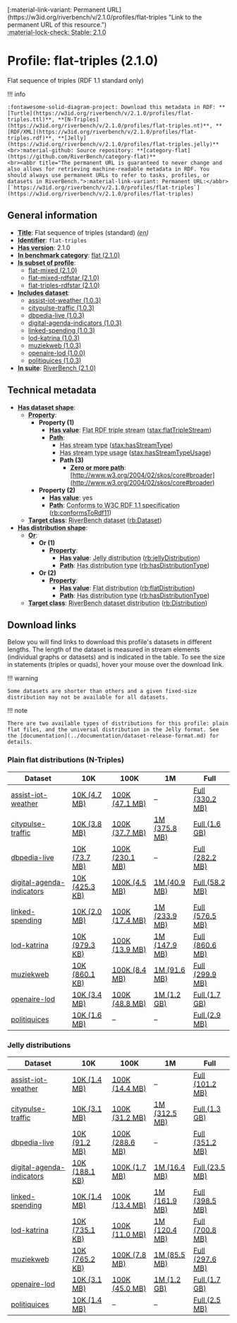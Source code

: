 <div markdown class="rb-top-buttons"><div markdown>[:material-link-variant: Permanent URL](https://w3id.org/riverbench/v/2.1.0/profiles/flat-triples "Link to the permanent URL of this resource.")</div><div markdown><abbr title="This page corresponds to a stable release of RiverBench, so it cannot be edited. If you want to edit this page, go to the development version by selecting 'dev' from the version selector in the top navigation bar.">:material-lock-check: Stable: 2.1.0</abbr></div></div>

# Profile: flat-triples (2.1.0)

Flat sequence of triples (RDF 1.1 standard only)

!!! info

    :fontawesome-solid-diagram-project: Download this metadata in RDF: **[Turtle](https://w3id.org/riverbench/v/2.1.0/profiles/flat-triples.ttl)**, **[N-Triples](https://w3id.org/riverbench/v/2.1.0/profiles/flat-triples.nt)**, **[RDF/XML](https://w3id.org/riverbench/v/2.1.0/profiles/flat-triples.rdf)**, **[Jelly](https://w3id.org/riverbench/v/2.1.0/profiles/flat-triples.jelly)**
    <br>:material-github: Source repository: **[category-flat](https://github.com/RiverBench/category-flat)**
    <br><abbr title="The permanent URL is guaranteed to never change and also allows for retrieving machine-readable metadata in RDF. You should always use permanent URLs to refer to tasks, profiles, or datasets in RiverBench.">:material-link-variant: Permanent URL:</abbr> [`https://w3id.org/riverbench/v/2.1.0/profiles/flat-triples`](https://w3id.org/riverbench/v/2.1.0/profiles/flat-triples)



## General information

- **<abbr title="A name given to the resource.">Title</abbr>**: Flat sequence of triples (standard) _(<abbr title="English">en</abbr>)_
- **<abbr title="An unambiguous reference to the resource within a given context.">Identifier</abbr>**: `flat-triples`
- **<abbr title="Version tag of an artifact">Has version</abbr>**: 2.1.0
- **<abbr title="Indicates that the subject (either a task or a profile) is in benchmark category. This property is functional (each task/profile must be in exactly one benchmark category).">In benchmark category</abbr>**: [flat (2.1.0)](https://w3id.org/riverbench/v/2.1.0/categories/flat)
- **<abbr title="Indicates that this profile's datasets are all in the other profile">Is subset of profile</abbr>**: 
    - [flat-mixed (2.1.0)](https://w3id.org/riverbench/v/2.1.0/profiles/flat-mixed)
    - [flat-mixed-rdfstar (2.1.0)](https://w3id.org/riverbench/v/2.1.0/profiles/flat-mixed-rdfstar)
    - [flat-triples-rdfstar (2.1.0)](https://w3id.org/riverbench/v/2.1.0/profiles/flat-triples-rdfstar)
- **<abbr title="Indicates which datasets are included in the profile">Includes dataset</abbr>**: 
    - [assist-iot-weather (1.0.3)](https://w3id.org/riverbench/datasets/assist-iot-weather/1.0.3)
    - [citypulse-traffic (1.0.3)](https://w3id.org/riverbench/datasets/citypulse-traffic/1.0.3)
    - [dbpedia-live (1.0.3)](https://w3id.org/riverbench/datasets/dbpedia-live/1.0.3)
    - [digital-agenda-indicators (1.0.3)](https://w3id.org/riverbench/datasets/digital-agenda-indicators/1.0.3)
    - [linked-spending (1.0.3)](https://w3id.org/riverbench/datasets/linked-spending/1.0.3)
    - [lod-katrina (1.0.3)](https://w3id.org/riverbench/datasets/lod-katrina/1.0.3)
    - [muziekweb (1.0.3)](https://w3id.org/riverbench/datasets/muziekweb/1.0.3)
    - [openaire-lod (1.0.0)](https://w3id.org/riverbench/datasets/openaire-lod/1.0.0)
    - [politiquices (1.0.3)](https://w3id.org/riverbench/datasets/politiquices/1.0.3)
- **<abbr title="Indicates the benchmark suite to which a dataset or profile belongs">In suite</abbr>**: [RiverBench (2.1.0)](https://w3id.org/riverbench/v/2.1.0)

## Technical metadata

- **<abbr title="Specifies the SHACL shape of distributions that are allowed in a given benchmark profile.">Has dataset shape</abbr>**: 
    - **<abbr title="Links a shape to its property shapes.">Property</abbr>**:     
        - **Property (1)**    
            - **<abbr title="Specifies a value that must be among the value nodes.">Has value</abbr>**: <abbr title="A flat RDF triple stream is a flat RDF stream whose elements are triples.">Flat RDF triple stream</abbr> ([stax:flatTripleStream](https://w3id.org/stax/ontology#flatTripleStream))
            - **<abbr title="Specifies the property path of a property shape.">Path</abbr>**:     
                - <abbr title="For an RDF stream type usage, this property indicates which stream type is used.">Has stream type</abbr> ([stax:hasStreamType](https://w3id.org/stax/ontology#hasStreamType))
                - <abbr title="Inverse of stax:isUsageOf – indicates that the subject is related to a usage of an RDF stream type.  The subject for this property can be for example a published stream on the Web (e.g., vocals:RDFStream) or a scientific publication that discusses a usage of an RDF stream type.">Has stream type usage</abbr> ([stax:hasStreamTypeUsage](https://w3id.org/stax/ontology#hasStreamTypeUsage))
                - **Path (3)**    
                    - **<abbr title="The (single) value of this property represents a path that is matched zero or more times.">Zero or more path</abbr>**: [http://www.w3.org/2004/02/skos/core#broader](http://www.w3.org/2004/02/skos/core#broader)
        - **Property (2)**    
            - **<abbr title="Specifies a value that must be among the value nodes.">Has value</abbr>**: yes
            - **<abbr title="Specifies the property path of a property shape.">Path</abbr>**: <abbr title="Whether the dataset is RDF 1.1-compliant, i.e., does not use any non-standard features, like generalized triples.">Conforms to W3C RDF 1.1 specification</abbr> ([rb:conformsToRdf11](https://w3id.org/riverbench/schema/metadata#conformsToRdf11))
    - **<abbr title="Links a shape to a class, indicating that all instances of the class must conform to the shape.">Target class</abbr>**: <abbr title="A dataset in the RiverBench benchmark suite">RiverBench dataset</abbr> ([rb:Dataset](https://w3id.org/riverbench/schema/metadata#Dataset))
- **<abbr title="Specifies the SHACL shape of distributions that are allowed in a given benchmark profile.">Has distribution shape</abbr>**: 
    - **<abbr title="Specifies a list of shapes so that the value nodes must conform to at least one of the shapes.">Or</abbr>**:     
        - **Or (1)**    
            - **<abbr title="Links a shape to its property shapes.">Property</abbr>**:     
                - **<abbr title="Specifies a value that must be among the value nodes.">Has value</abbr>**: <abbr title="A streaming distribution in the Jelly binary format.">Jelly distribution</abbr> ([rb:jellyDistribution](https://w3id.org/riverbench/schema/metadata#jellyDistribution))
                - **<abbr title="Specifies the property path of a property shape.">Path</abbr>**: <abbr title="Indicates the type of RiverBench dataset distribution">Has distribution type</abbr> ([rb:hasDistributionType](https://w3id.org/riverbench/schema/metadata#hasDistributionType))
        - **Or (2)**    
            - **<abbr title="Links a shape to its property shapes.">Property</abbr>**:     
                - **<abbr title="Specifies a value that must be among the value nodes.">Has value</abbr>**: <abbr title="The dataset is distributed as a single flat file.">Flat distribution</abbr> ([rb:flatDistribution](https://w3id.org/riverbench/schema/metadata#flatDistribution))
                - **<abbr title="Specifies the property path of a property shape.">Path</abbr>**: <abbr title="Indicates the type of RiverBench dataset distribution">Has distribution type</abbr> ([rb:hasDistributionType](https://w3id.org/riverbench/schema/metadata#hasDistributionType))
    - **<abbr title="Links a shape to a class, indicating that all instances of the class must conform to the shape.">Target class</abbr>**: <abbr title="A distribution of a dataset in the RiverBench benchmark suite.">RiverBench dataset distribution</abbr> ([rb:Distribution](https://w3id.org/riverbench/schema/metadata#Distribution))


## Download links

Below you will find links to download this profile's datasets in different lengths. The length of the dataset
is measured in stream elements (individual graphs or datasets) and is indicated in the table.
To see the size in statements (triples or quads), hover your mouse over the download link.

!!! warning

    Some datasets are shorter than others and a given fixed-size distribution may not be available for all datasets.

!!! note

    There are two available types of distributions for this profile: plain flat files, and the universal distribution in the Jelly format. See the [documentation](../documentation/dataset-release-format.md) for details.

### Plain flat distributions (N-Triples)

Dataset | 10K | 100K | 1M | Full
--- | --- | --- | --- | ---
[assist-iot-weather](https://w3id.org/riverbench/datasets/assist-iot-weather/1.0.3) | <abbr title="10,000 stream elements; 1,150,000 statements">[10K (4.7 MB)](https://w3id.org/riverbench/datasets/assist-iot-weather/1.0.3/files/flat_10K.nt.gz)</abbr> | <abbr title="100,000 stream elements; 11,500,000 statements">[100K (47.1 MB)](https://w3id.org/riverbench/datasets/assist-iot-weather/1.0.3/files/flat_100K.nt.gz)</abbr> | – | <abbr title="701,278 stream elements; 80,646,970 statements">[Full (330.2 MB)](https://w3id.org/riverbench/datasets/assist-iot-weather/1.0.3/files/flat_full.nt.gz)</abbr>
[citypulse-traffic](https://w3id.org/riverbench/datasets/citypulse-traffic/1.0.3) | <abbr title="10,000 stream elements; 360,000 statements">[10K (3.8 MB)](https://w3id.org/riverbench/datasets/citypulse-traffic/1.0.3/files/flat_10K.nt.gz)</abbr> | <abbr title="100,000 stream elements; 3,600,000 statements">[100K (37.7 MB)](https://w3id.org/riverbench/datasets/citypulse-traffic/1.0.3/files/flat_100K.nt.gz)</abbr> | <abbr title="1,000,000 stream elements; 36,000,000 statements">[1M (375.8 MB)](https://w3id.org/riverbench/datasets/citypulse-traffic/1.0.3/files/flat_1M.nt.gz)</abbr> | <abbr title="4,382,599 stream elements; 157,773,564 statements">[Full (1.6 GB)](https://w3id.org/riverbench/datasets/citypulse-traffic/1.0.3/files/flat_full.nt.gz)</abbr>
[dbpedia-live](https://w3id.org/riverbench/datasets/dbpedia-live/1.0.3) | <abbr title="10,000 stream elements; 5,575,053 statements">[10K (73.7 MB)](https://w3id.org/riverbench/datasets/dbpedia-live/1.0.3/files/flat_10K.nt.gz)</abbr> | <abbr title="100,000 stream elements; 17,814,033 statements">[100K (230.1 MB)](https://w3id.org/riverbench/datasets/dbpedia-live/1.0.3/files/flat_100K.nt.gz)</abbr> | – | <abbr title="166,204 stream elements; 21,831,109 statements">[Full (282.2 MB)](https://w3id.org/riverbench/datasets/dbpedia-live/1.0.3/files/flat_full.nt.gz)</abbr>
[digital-agenda-indicators](https://w3id.org/riverbench/datasets/digital-agenda-indicators/1.0.3) | <abbr title="10,000 stream elements; 82,424 statements">[10K (425.3 KB)](https://w3id.org/riverbench/datasets/digital-agenda-indicators/1.0.3/files/flat_10K.nt.gz)</abbr> | <abbr title="100,000 stream elements; 811,625 statements">[100K (4.5 MB)](https://w3id.org/riverbench/datasets/digital-agenda-indicators/1.0.3/files/flat_100K.nt.gz)</abbr> | <abbr title="1,000,000 stream elements; 8,108,967 statements">[1M (40.9 MB)](https://w3id.org/riverbench/datasets/digital-agenda-indicators/1.0.3/files/flat_1M.nt.gz)</abbr> | <abbr title="1,440,415 stream elements; 11,669,016 statements">[Full (58.2 MB)](https://w3id.org/riverbench/datasets/digital-agenda-indicators/1.0.3/files/flat_full.nt.gz)</abbr>
[linked-spending](https://w3id.org/riverbench/datasets/linked-spending/1.0.3) | <abbr title="10,000 stream elements; 158,342 statements">[10K (2.0 MB)](https://w3id.org/riverbench/datasets/linked-spending/1.0.3/files/flat_10K.nt.gz)</abbr> | <abbr title="100,000 stream elements; 1,716,898 statements">[100K (17.4 MB)](https://w3id.org/riverbench/datasets/linked-spending/1.0.3/files/flat_100K.nt.gz)</abbr> | <abbr title="1,000,000 stream elements; 23,371,403 statements">[1M (233.9 MB)](https://w3id.org/riverbench/datasets/linked-spending/1.0.3/files/flat_1M.nt.gz)</abbr> | <abbr title="2,477,552 stream elements; 55,097,866 statements">[Full (576.5 MB)](https://w3id.org/riverbench/datasets/linked-spending/1.0.3/files/flat_full.nt.gz)</abbr>
[lod-katrina](https://w3id.org/riverbench/datasets/lod-katrina/1.0.3) | <abbr title="10,000 stream elements; 198,649 statements">[10K (979.3 KB)](https://w3id.org/riverbench/datasets/lod-katrina/1.0.3/files/flat_10K.nt.gz)</abbr> | <abbr title="100,000 stream elements; 2,862,713 statements">[100K (13.9 MB)](https://w3id.org/riverbench/datasets/lod-katrina/1.0.3/files/flat_100K.nt.gz)</abbr> | <abbr title="1,000,000 stream elements; 30,855,326 statements">[1M (147.9 MB)](https://w3id.org/riverbench/datasets/lod-katrina/1.0.3/files/flat_1M.nt.gz)</abbr> | <abbr title="5,893,763 stream elements; 179,128,407 statements">[Full (860.6 MB)](https://w3id.org/riverbench/datasets/lod-katrina/1.0.3/files/flat_full.nt.gz)</abbr>
[muziekweb](https://w3id.org/riverbench/datasets/muziekweb/1.0.3) | <abbr title="10,000 stream elements; 51,721 statements">[10K (860.1 KB)](https://w3id.org/riverbench/datasets/muziekweb/1.0.3/files/flat_10K.nt.gz)</abbr> | <abbr title="100,000 stream elements; 517,454 statements">[100K (8.4 MB)](https://w3id.org/riverbench/datasets/muziekweb/1.0.3/files/flat_100K.nt.gz)</abbr> | <abbr title="1,000,000 stream elements; 6,916,692 statements">[1M (91.6 MB)](https://w3id.org/riverbench/datasets/muziekweb/1.0.3/files/flat_1M.nt.gz)</abbr> | <abbr title="2,450,357 stream elements; 36,195,263 statements">[Full (299.9 MB)](https://w3id.org/riverbench/datasets/muziekweb/1.0.3/files/flat_full.nt.gz)</abbr>
[openaire-lod](https://w3id.org/riverbench/datasets/openaire-lod/1.0.0) | <abbr title="10,000 stream elements; 193,178 statements">[10K (3.4 MB)](https://w3id.org/riverbench/datasets/openaire-lod/1.0.0/files/flat_10K.nt.gz)</abbr> | <abbr title="100,000 stream elements; 2,267,185 statements">[100K (48.8 MB)](https://w3id.org/riverbench/datasets/openaire-lod/1.0.0/files/flat_100K.nt.gz)</abbr> | <abbr title="1,000,000 stream elements; 42,913,544 statements">[1M (1.2 GB)](https://w3id.org/riverbench/datasets/openaire-lod/1.0.0/files/flat_1M.nt.gz)</abbr> | <abbr title="2,000,000 stream elements; 71,810,467 statements">[Full (1.7 GB)](https://w3id.org/riverbench/datasets/openaire-lod/1.0.0/files/flat_full.nt.gz)</abbr>
[politiquices](https://w3id.org/riverbench/datasets/politiquices/1.0.3) | <abbr title="10,000 stream elements; 90,000 statements">[10K (1.6 MB)](https://w3id.org/riverbench/datasets/politiquices/1.0.3/files/flat_10K.nt.gz)</abbr> | – | – | <abbr title="17,773 stream elements; 159,957 statements">[Full (2.9 MB)](https://w3id.org/riverbench/datasets/politiquices/1.0.3/files/flat_full.nt.gz)</abbr>

### Jelly distributions

Dataset | 10K | 100K | 1M | Full
--- | --- | --- | --- | ---
[assist-iot-weather](https://w3id.org/riverbench/datasets/assist-iot-weather/1.0.3) | <abbr title="10,000 stream elements; 1,150,000 statements">[10K (1.4 MB)](https://w3id.org/riverbench/datasets/assist-iot-weather/1.0.3/files/jelly_10K.jelly.gz)</abbr> | <abbr title="100,000 stream elements; 11,500,000 statements">[100K (14.4 MB)](https://w3id.org/riverbench/datasets/assist-iot-weather/1.0.3/files/jelly_100K.jelly.gz)</abbr> | – | <abbr title="701,278 stream elements; 80,646,970 statements">[Full (101.2 MB)](https://w3id.org/riverbench/datasets/assist-iot-weather/1.0.3/files/jelly_full.jelly.gz)</abbr>
[citypulse-traffic](https://w3id.org/riverbench/datasets/citypulse-traffic/1.0.3) | <abbr title="10,000 stream elements; 360,000 statements">[10K (3.1 MB)](https://w3id.org/riverbench/datasets/citypulse-traffic/1.0.3/files/jelly_10K.jelly.gz)</abbr> | <abbr title="100,000 stream elements; 3,600,000 statements">[100K (31.2 MB)](https://w3id.org/riverbench/datasets/citypulse-traffic/1.0.3/files/jelly_100K.jelly.gz)</abbr> | <abbr title="1,000,000 stream elements; 36,000,000 statements">[1M (312.5 MB)](https://w3id.org/riverbench/datasets/citypulse-traffic/1.0.3/files/jelly_1M.jelly.gz)</abbr> | <abbr title="4,382,599 stream elements; 157,773,564 statements">[Full (1.3 GB)](https://w3id.org/riverbench/datasets/citypulse-traffic/1.0.3/files/jelly_full.jelly.gz)</abbr>
[dbpedia-live](https://w3id.org/riverbench/datasets/dbpedia-live/1.0.3) | <abbr title="10,000 stream elements; 5,575,053 statements">[10K (91.2 MB)](https://w3id.org/riverbench/datasets/dbpedia-live/1.0.3/files/jelly_10K.jelly.gz)</abbr> | <abbr title="100,000 stream elements; 17,814,033 statements">[100K (288.6 MB)](https://w3id.org/riverbench/datasets/dbpedia-live/1.0.3/files/jelly_100K.jelly.gz)</abbr> | – | <abbr title="166,204 stream elements; 21,831,109 statements">[Full (351.2 MB)](https://w3id.org/riverbench/datasets/dbpedia-live/1.0.3/files/jelly_full.jelly.gz)</abbr>
[digital-agenda-indicators](https://w3id.org/riverbench/datasets/digital-agenda-indicators/1.0.3) | <abbr title="10,000 stream elements; 82,424 statements">[10K (188.1 KB)](https://w3id.org/riverbench/datasets/digital-agenda-indicators/1.0.3/files/jelly_10K.jelly.gz)</abbr> | <abbr title="100,000 stream elements; 811,625 statements">[100K (1.7 MB)](https://w3id.org/riverbench/datasets/digital-agenda-indicators/1.0.3/files/jelly_100K.jelly.gz)</abbr> | <abbr title="1,000,000 stream elements; 8,108,967 statements">[1M (16.4 MB)](https://w3id.org/riverbench/datasets/digital-agenda-indicators/1.0.3/files/jelly_1M.jelly.gz)</abbr> | <abbr title="1,440,415 stream elements; 11,669,016 statements">[Full (23.5 MB)](https://w3id.org/riverbench/datasets/digital-agenda-indicators/1.0.3/files/jelly_full.jelly.gz)</abbr>
[linked-spending](https://w3id.org/riverbench/datasets/linked-spending/1.0.3) | <abbr title="10,000 stream elements; 158,342 statements">[10K (1.4 MB)](https://w3id.org/riverbench/datasets/linked-spending/1.0.3/files/jelly_10K.jelly.gz)</abbr> | <abbr title="100,000 stream elements; 1,716,898 statements">[100K (13.4 MB)](https://w3id.org/riverbench/datasets/linked-spending/1.0.3/files/jelly_100K.jelly.gz)</abbr> | <abbr title="1,000,000 stream elements; 23,371,403 statements">[1M (161.9 MB)](https://w3id.org/riverbench/datasets/linked-spending/1.0.3/files/jelly_1M.jelly.gz)</abbr> | <abbr title="2,477,552 stream elements; 55,097,866 statements">[Full (398.5 MB)](https://w3id.org/riverbench/datasets/linked-spending/1.0.3/files/jelly_full.jelly.gz)</abbr>
[lod-katrina](https://w3id.org/riverbench/datasets/lod-katrina/1.0.3) | <abbr title="10,000 stream elements; 198,649 statements">[10K (735.1 KB)](https://w3id.org/riverbench/datasets/lod-katrina/1.0.3/files/jelly_10K.jelly.gz)</abbr> | <abbr title="100,000 stream elements; 2,862,713 statements">[100K (11.0 MB)](https://w3id.org/riverbench/datasets/lod-katrina/1.0.3/files/jelly_100K.jelly.gz)</abbr> | <abbr title="1,000,000 stream elements; 30,855,326 statements">[1M (120.4 MB)](https://w3id.org/riverbench/datasets/lod-katrina/1.0.3/files/jelly_1M.jelly.gz)</abbr> | <abbr title="5,893,763 stream elements; 179,128,407 statements">[Full (700.8 MB)](https://w3id.org/riverbench/datasets/lod-katrina/1.0.3/files/jelly_full.jelly.gz)</abbr>
[muziekweb](https://w3id.org/riverbench/datasets/muziekweb/1.0.3) | <abbr title="10,000 stream elements; 51,721 statements">[10K (765.2 KB)](https://w3id.org/riverbench/datasets/muziekweb/1.0.3/files/jelly_10K.jelly.gz)</abbr> | <abbr title="100,000 stream elements; 517,454 statements">[100K (7.8 MB)](https://w3id.org/riverbench/datasets/muziekweb/1.0.3/files/jelly_100K.jelly.gz)</abbr> | <abbr title="1,000,000 stream elements; 6,916,692 statements">[1M (85.5 MB)](https://w3id.org/riverbench/datasets/muziekweb/1.0.3/files/jelly_1M.jelly.gz)</abbr> | <abbr title="2,450,357 stream elements; 36,195,263 statements">[Full (297.6 MB)](https://w3id.org/riverbench/datasets/muziekweb/1.0.3/files/jelly_full.jelly.gz)</abbr>
[openaire-lod](https://w3id.org/riverbench/datasets/openaire-lod/1.0.0) | <abbr title="10,000 stream elements; 193,178 statements">[10K (3.1 MB)](https://w3id.org/riverbench/datasets/openaire-lod/1.0.0/files/jelly_10K.jelly.gz)</abbr> | <abbr title="100,000 stream elements; 2,267,185 statements">[100K (45.0 MB)](https://w3id.org/riverbench/datasets/openaire-lod/1.0.0/files/jelly_100K.jelly.gz)</abbr> | <abbr title="1,000,000 stream elements; 42,913,544 statements">[1M (1.2 GB)](https://w3id.org/riverbench/datasets/openaire-lod/1.0.0/files/jelly_1M.jelly.gz)</abbr> | <abbr title="2,000,000 stream elements; 71,810,467 statements">[Full (1.7 GB)](https://w3id.org/riverbench/datasets/openaire-lod/1.0.0/files/jelly_full.jelly.gz)</abbr>
[politiquices](https://w3id.org/riverbench/datasets/politiquices/1.0.3) | <abbr title="10,000 stream elements; 90,000 statements">[10K (1.4 MB)](https://w3id.org/riverbench/datasets/politiquices/1.0.3/files/jelly_10K.jelly.gz)</abbr> | – | – | <abbr title="17,773 stream elements; 159,957 statements">[Full (2.5 MB)](https://w3id.org/riverbench/datasets/politiquices/1.0.3/files/jelly_full.jelly.gz)</abbr>